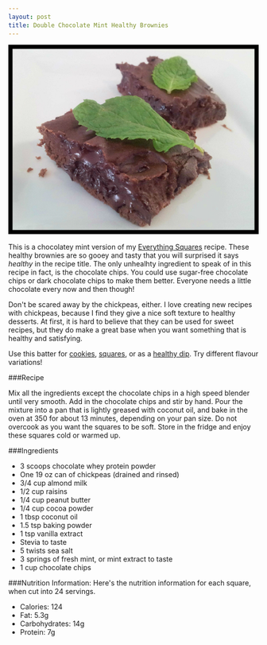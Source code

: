 ```yaml
---
layout: post
title: Double Chocolate Mint Healthy Brownies 
---
```


![Double Chocolate Mint Healthy Brownies](/images/double_chocolate_mint_healthy_brownies.jpg)

This is a chocolatey mint version of my [Everything Squares](http://teri-lynn.ca/2014/05/18/everything-squares/) recipe. These healthy brownies are so gooey and tasty that you will surprised it says *healthy* in the recipe title. The only unhealhty ingredient to speak of in this recipe in fact, is the chocolate chips. You could use sugar-free chocolate chips or dark chocolate chips to make them better. Everyone needs a little chocolate every now and then though! 
  
Don't be scared away by the chickpeas, either. I love creating new recipes with chickpeas, because I find they give a nice soft texture to healthy desserts. At first, it is hard to believe that they can be used for sweet recipes, but they do make a great base when you want something that is healthy and satisfying. 

Use this batter for [cookies](http://teri-lynn.ca/2013/11/09/healthy-chocolate-chip-cookies/), [squares](http://teri-lynn.ca/2014/05/18/everything-squares/), or as a [healthy dip](http://teri-lynn.ca/2013/10/19/healthy-chocolate-dip/). Try different flavour variations!

###Recipe

Mix all the ingredients except the chocolate chips in a high speed blender until very smooth. Add in the chocolate chips and stir by hand. Pour the mixture into a pan that is lightly greased with coconut oil, and bake in the oven at 350 for about 13 minutes, depending on your pan size. Do not overcook as you want the squares to be soft. Store in the fridge and enjoy these squares cold or warmed up. 

###Ingredients
- 3 scoops chocolate whey protein powder
- One 19 oz can of chickpeas (drained and rinsed)
- 3/4 cup almond milk
- 1/2 cup raisins
- 1/4 cup peanut butter
- 1/4 cup cocoa powder 
- 1 tbsp coconut oil 
- 1.5 tsp baking powder
- 1 tsp vanilla extract
- Stevia to taste
- 5 twists sea salt
- 3 springs of fresh mint, or mint extract to taste 
- 1 cup chocolate chips 

###Nutrition Information:
Here's the nutrition information for each square, when cut into 24 servings. 

- Calories: 124
- Fat: 5.3g 
- Carbohydrates: 14g
- Protein: 7g 




  
